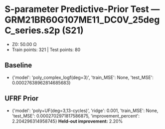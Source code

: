 # S-parameter Predictive-Prior Test — GRM21BR60G107ME11_DC0V_25degC_series.s2p (S21)
- Z0: 50.00 Ω
- Train points: 321  |  Test points: 80

## Baseline
- {'model': 'poly_complex_logf(deg=3)', 'train_MSE': None, 'test_MSE': 0.00027638962814685683}

## UFRF Prior
- {'model': 'poly+UF(deg=3,13-cycles)', 'ridge': 0.001, 'train_MSE': None, 'test_MSE': 0.0002702971817586875, 'improvement_percent': 2.204296314958745}
**Held-out improvement:** 2.20%